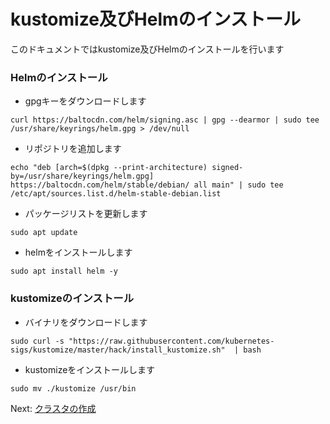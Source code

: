 # kustomize及びHelmのインストール

このドキュメントではkustomize及びHelmのインストールを行います

### Helmのインストール

- gpgキーをダウンロードします

```
curl https://baltocdn.com/helm/signing.asc | gpg --dearmor | sudo tee /usr/share/keyrings/helm.gpg > /dev/null
```

- リポジトリを追加します

```
echo "deb [arch=$(dpkg --print-architecture) signed-by=/usr/share/keyrings/helm.gpg] https://baltocdn.com/helm/stable/debian/ all main" | sudo tee /etc/apt/sources.list.d/helm-stable-debian.list
```

- パッケージリストを更新します

```
sudo apt update
```

- helmをインストールします

```
sudo apt install helm -y
```

### kustomizeのインストール

- バイナリをダウンロードします

```
sudo curl -s "https://raw.githubusercontent.com/kubernetes-sigs/kustomize/master/hack/install_kustomize.sh"  | bash
```

- kustomizeをインストールします

```
sudo mv ./kustomize /usr/bin
```

Next: [クラスタの作成](./6-create-cluster.md)